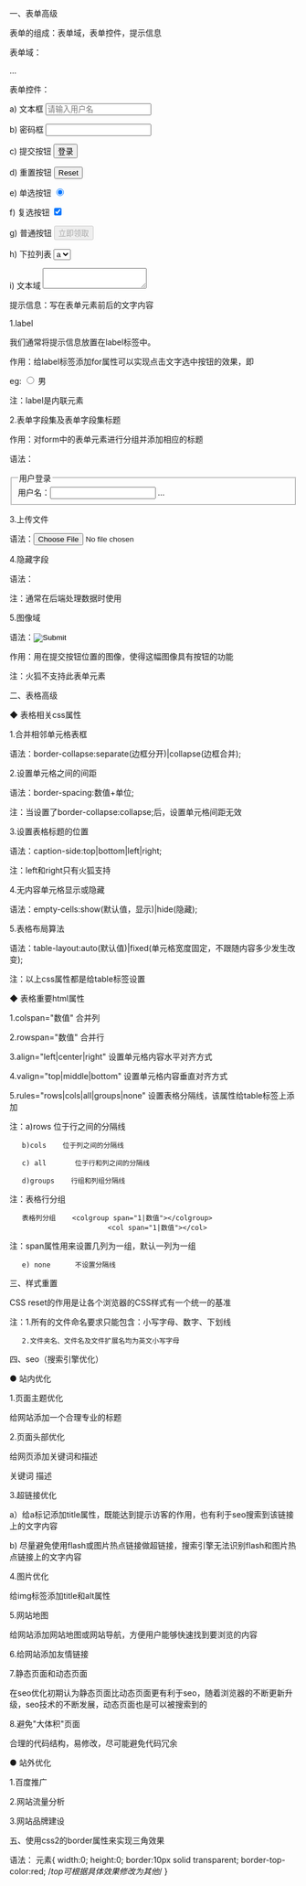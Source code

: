 ﻿一、表单高级

表单的组成：表单域，表单控件，提示信息

表单域：<form method="get|post"  action="后端文件地址">...</form>

表单控件：

a) 文本框   <input type="text" placeholder="请输入用户名"/>

b) 密码框   <input type="password"/>

c) 提交按钮  <input type="submit" value="登录"/>

d) 重置按钮  <input type="reset"/>

e) 单选按钮   <input type="radio" name="a" checked/>

f) 复选按钮   <input type="checkbox" checked/>

g) 普通按钮   <input type="button" value="立即领取"  disabled/>

h) 下拉列表   <select><option>a</option></select>

i)  文本域       <textarea></textarea>

提示信息：写在表单元素前后的文字内容

1.label

我们通常将提示信息放置在label标签中。

作用：给label标签添加for属性可以实现点击文字选中按钮的效果，即

eg:   <input type="radio" id="boy" name="a"/>  <label for="boy">男</label>

注：label是内联元素

2.表单字段集及表单字段集标题

作用：对form中的表单元素进行分组并添加相应的标题

语法： <fieldset>
                   <legend>用户登录</legend>
                   用户名：<input type="text"/>
                   ...
           </fieldset>

3.上传文件

语法：<input type="file"/>

4.隐藏字段

语法：<input type="hidden"/>

注：通常在后端处理数据时使用

5.图像域

语法：<input type="image" width="数值" height="数值" src="图片路径"/>

作用：用在提交按钮位置的图像，使得这幅图像具有按钮的功能

注：火狐不支持此表单元素

二、表格高级

◆ 表格相关css属性

1.合并相邻单元格表框

语法：border-collapse:separate(边框分开)|collapse(边框合并);

2.设置单元格之间的间距

语法：border-spacing:数值+单位;

注：当设置了border-collapse:collapse;后，设置单元格间距无效

3.设置表格标题的位置

语法：caption-side:top|bottom|left|right;

注：left和right只有火狐支持

4.无内容单元格显示或隐藏

语法：empty-cells:show(默认值，显示)|hide(隐藏);

5.表格布局算法

语法：table-layout:auto(默认值)|fixed(单元格宽度固定，不跟随内容多少发生改变);

注：以上css属性都是给table标签设置

◆ 表格重要html属性

1.colspan="数值"   合并列

2.rowspan="数值"  合并行

3.align="left|center|right"    设置单元格内容水平对齐方式

4.valign="top|middle|bottom"   设置单元格内容垂直对齐方式

5.rules="rows|cols|all|groups|none"   设置表格分隔线，该属性给table标签上添加

注：a)rows   位于行之间的分隔线

       b)cols    位于列之间的分隔线
 
       c) all       位于行和列之间的分隔线

       d)groups    行组和列组分隔线

注：表格行分组    <thead></thead>    <tbody></tbody>   <tfoot></tfoot>

       表格列分组    <colgroup span="1|数值"></colgroup>
                            <col span="1|数值"></col>
                           
注：span属性用来设置几列为一组，默认一列为一组

       e) none      不设置分隔线

三、样式重置

CSS reset的作用是让各个浏览器的CSS样式有一个统一的基准

注：1.所有的文件命名要求只能包含：小写字母、数字、下划线

       2.文件夹名、文件名及文件扩展名均为英文小写字母

四、seo（搜索引擎优化）

● 站内优化

1.页面主题优化

给网站添加一个合理专业的标题    <title>....</title>

2.页面头部优化

给网页添加关键词和描述

<meta name="keywords"   content="" /> 关键词
<meta name="description"    content=""/>   描述

3.超链接优化

a）给a标记添加title属性，既能达到提示访客的作用，也有利于seo搜索到该链接上的文字内容

b) 尽量避免使用flash或图片热点链接做超链接，搜索引擎无法识别flash和图片热点链接上的文字内容

4.图片优化

给img标签添加title和alt属性

5.网站地图

给网站添加网站地图或网站导航，方便用户能够快速找到要浏览的内容

6.给网站添加友情链接

7.静态页面和动态页面

在seo优化初期认为静态页面比动态页面更有利于seo，随着浏览器的不断更新升级，seo技术的不断发展，动态页面也是可以被搜索到的


8.避免"大体积"页面

合理的代码结构，易修改，尽可能避免代码冗余

● 站外优化

1.百度推广

2.网站流量分析

3.网站品牌建设

五、使用css2的border属性来实现三角效果

语法：  元素{
            width:0;
            height:0;
            border:10px solid transparent;
            border-top-color:red;   /*top可根据具体效果修改为其他*/
        }

        














